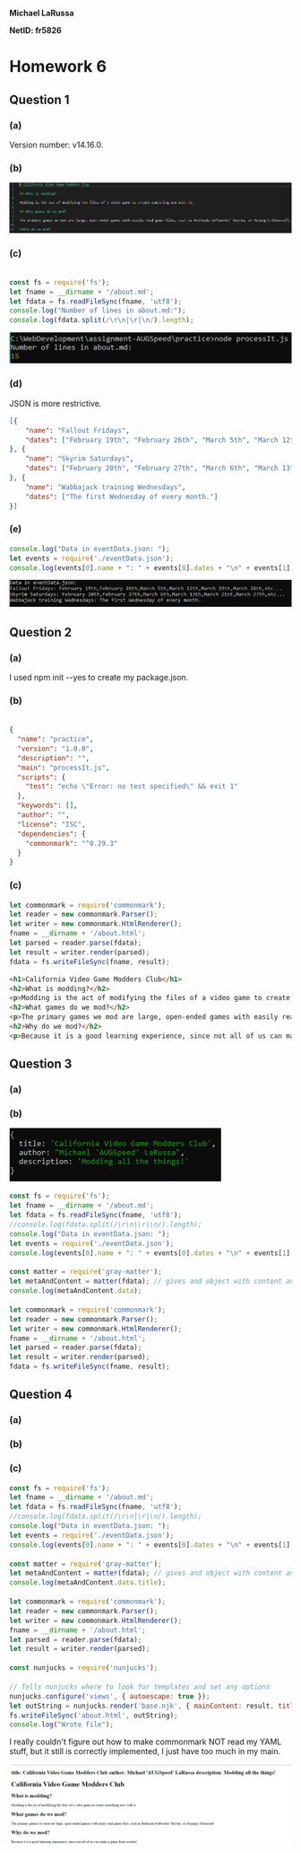 **Michael LaRussa**

**NetID: fr5826**

# Homework 6

## Question 1

### (a)

Version number: v14.16.0.

### (b)

![1b](images/Capture1.PNG)

### (c)

```javascript

const fs = require('fs');
let fname = __dirname + '/about.md';
let fdata = fs.readFileSync(fname, 'utf8');
console.log("Number of lines in about.md:");
console.log(fdata.split(/\r\n|\r|\n/).length);

```

![1c](images/Capture2.PNG)

### (d)

JSON is more restrictive.

```json
[{
	"name": "Fallout Fridays",
	"dates": ["February 19th", "February 26th", "March 5th", "March 12th", "March 19th", "March 26th", "etc..."]
}, {
	"name": "Skyrim Saturdays",
	"dates": ["February 20th", "February 27th", "March 6th", "March 13th", "March 21st", "March 27th", "etc..."]
}, {
	"name": "Wabbajack training Wednesdays",
	"dates": ["The first Wednesday of every month."]
}]
```

### (e)

```javascript
console.log("Data in eventData.json: ");
let events = require('./eventData.json');
console.log(events[0].name + ": " + events[0].dates + "\n" + events[1].name + ": " + events[1].dates + "\n" + events[2].name + ": " + events[2].dates + "\n");
```

![1c](images/Capture3.PNG)

## Question 2

### (a)

I used npm init --yes to create my package.json.

### (b)

```json

{
  "name": "practice",
  "version": "1.0.0",
  "description": "",
  "main": "processIt.js",
  "scripts": {
    "test": "echo \"Error: no test specified\" && exit 1"
  },
  "keywords": [],
  "author": "",
  "license": "ISC",
  "dependencies": {
    "commonmark": "^0.29.3"
  }
}

```

### (c)

```javascript
let commonmark = require('commonmark');
let reader = new commonmark.Parser();
let writer = new commonmark.HtmlRenderer();
fname = __dirname + '/about.html';
let parsed = reader.parse(fdata);
let result = writer.render(parsed);
fdata = fs.writeFileSync(fname, result);
```

```html
<h1>California Video Game Modders Club</h1>
<h2>What is modding?</h2>
<p>Modding is the act of modifying the files of a video game to create something new with it.</p>
<h2>What games do we mod?</h2>
<p>The primary games we mod are large, open-ended games with easily read game-files, such as Bethesda Softworks' Skyrim, or Mojang's Minecraft.</p>
<h2>Why do we mod?</h2>
<p>Because it is a good learning experience, since not all of us can make a game from scratch!</p>
```

## Question 3

### (a)

### (b)

![3b](images/Capture4.PNG)

```javascript
const fs = require('fs');
let fname = __dirname + '/about.md';
let fdata = fs.readFileSync(fname, 'utf8');
//console.log(fdata.split(/\r\n|\r|\n/).length);
console.log("Data in eventData.json: ");
let events = require('./eventData.json');
console.log(events[0].name + ": " + events[0].dates + "\n" + events[1].name + ": " + events[1].dates + "\n" + events[2].name + ": " + events[2].dates + "\n");

const matter = require('gray-matter');
let metaAndContent = matter(fdata); // gives and object with content and data components
console.log(metaAndContent.data);

let commonmark = require('commonmark');
let reader = new commonmark.Parser();
let writer = new commonmark.HtmlRenderer();
fname = __dirname + '/about.html';
let parsed = reader.parse(fdata);
let result = writer.render(parsed);
fdata = fs.writeFileSync(fname, result);
```

## Question 4

### (a)

### (b)

### (c)

```javascript
const fs = require('fs');
let fname = __dirname + '/about.md';
let fdata = fs.readFileSync(fname, 'utf8');
//console.log(fdata.split(/\r\n|\r|\n/).length);
console.log("Data in eventData.json: ");
let events = require('./eventData.json');
console.log(events[0].name + ": " + events[0].dates + "\n" + events[1].name + ": " + events[1].dates + "\n" + events[2].name + ": " + events[2].dates + "\n");

const matter = require('gray-matter');
let metaAndContent = matter(fdata); // gives and object with content and data components\
console.log(metaAndContent.data.title);

let commonmark = require('commonmark');
let reader = new commonmark.Parser();
let writer = new commonmark.HtmlRenderer();
fname = __dirname + '/about.html';
let parsed = reader.parse(fdata);
let result = writer.render(parsed);

const nunjucks = require('nunjucks');

// Tells nunjucks where to look for templates and set any options
nunjucks.configure('views', { autoescape: true });
let outString = nunjucks.render('base.njk', { mainContent: result, title: metaAndContent.data.title, author: metaAndContent.data.author, description: metaAndContent.data.description });
fs.writeFileSync('about.html', outString);
console.log("Wrote file");
```

I really couldn't figure out how to make commonmark NOT read my YAML stuff, but it still is correctly implemented, I just have too much in my main.

![4c](images/Capture5.PNG)